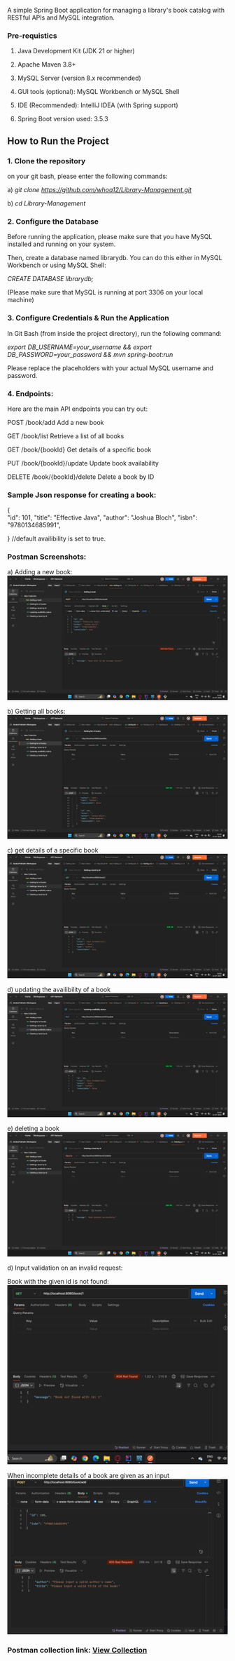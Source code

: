 A simple Spring Boot application for managing a library's book catalog with RESTful APIs and MySQL integration.



### Pre-requistics
1. Java Development Kit (JDK 21 or higher)

2. Apache Maven 3.8+

3. MySQL Server (version 8.x recommended)

4. GUI tools (optional): MySQL Workbench or MySQL Shell

5.  IDE (Recommended): IntelliJ IDEA (with Spring support)

6.  Spring Boot version used: 3.5.3





##  How to Run the Project

### 1. Clone the repository

on your git bash, please enter the following commands:

a) *git clone https://github.com/whoa12/Library-Management.git*

b) *cd Library-Management*

### 2. Configure the Database

Before running the application, please make sure that you have MySQL installed and running on your system.

Then, create a database named librarydb. You can do this either in MySQL Workbench or using MySQL Shell:

*CREATE DATABASE librarydb;*

(Please make sure that MySQL is running at port 3306 on your local machine)


###   3. Configure Credentials & Run the Application

In Git Bash (from inside the project directory), run the following command:

*export DB_USERNAME=your_username && export DB_PASSWORD=your_password && mvn spring-boot:run*

Please replace the placeholders with your actual MySQL username and password.



### 4. Endpoints:
Here are the main API endpoints you can try out:

POST	        /book/add	                               Add a new book

GET	          /book/list	                             Retrieve a list of all books

GET	          /book/{bookId}	                         Get details of a specific book

PUT	          /book/{bookId}/update	                   Update book availability

DELETE	      /book/{bookId}/delete	                   Delete a book by ID


### Sample Json response for creating a book:

{  
  "id": 101,
  "title": "Effective Java",
  "author": "Joshua Bloch",
  "isbn": "9780134685991",
  
}
   //default availibility is set to true.




### Postman Screenshots:

a) Adding a new book:
![image alts](https://github.com/whoa12/Library-Management/blob/main/Screenshot%20(103).png?raw=true)

b) Getting all books:
![image alt](https://github.com/whoa12/Library-Management/blob/main/Screenshot%20(104).png?raw=true)

c) get details of a specific book
![image alt](https://github.com/whoa12/Library-Management/blob/main/Screenshot%20(105).png?raw=true)

d) updating the availibility of a book
![image alt](https://github.com/whoa12/Library-Management/blob/main/Screenshot%20(106).png?raw=true)

e) deleting a book
![image alt](https://github.com/whoa12/Library-Management/blob/main/Screenshot%20(107).png?raw=true)

d) Input validation on an invalid request:

Book with the given id is not found:
![image alt](https://github.com/whoa12/Library-Management/blob/main/Screenshot%20(108).png?raw=true)

When incomplete details of a book are given as an input
![image alt](https://github.com/whoa12/Library-Management/blob/main/Screenshot%20(109).png?raw=true)


### Postman collection link: [View Collection](https://anshulpathak-4414537.postman.co/workspace/Anshul-Pathak's-Workspace~0f41530e-0ef1-47f6-8705-cc3dfc6ac776/collection/46707845-ea9f497f-df5d-43ee-b3fe-92c6f43c1422?action=share&creator=46707845)





